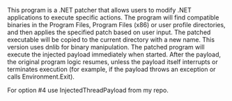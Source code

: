 This program is a .NET patcher that allows users to modify .NET applications to execute specific actions. The program will find compatible binaries in the Program Files, 
Program Files (x86) or user profile directories, and then applies the specified patch based on user input. The patched executable will be copied to the current directory with
a new name. This version uses dnlib for binary manipulation. The patched program will execute the injected payload immediately when started. After the payload, the original 
program logic resumes, unless the payload itself interrupts or terminates execution (for example, if the payload throws an exception or calls Environment.Exit).

For option #4 use InjectedThreadPayload from my repo.
